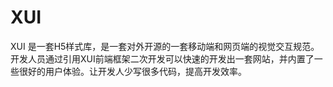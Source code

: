 # XUI
XUI 是一套H5样式库，是一套对外开源的一套移动端和网页端的视觉交互规范。开发人员通过引用XUI前端框架二次开发可以快速的开发出一套网站，并内置了一些很好的用户体验。让开发人少写很多代码，提高开发效率。
